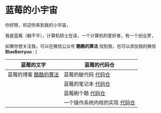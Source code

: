 # 蓝莓的小宇宙

你好呀，欢迎你来到我的小宇宙，

我是蓝莓（躺不平），计算机硕士在读，一个计算机的爱好者，有一个创业梦，

如果你想关注我，可以在微信公众号 **酷酷的算法** 找到我，也可以添加我的微信 **BlueBerryuo** : )



| **蓝莓的文字**                                               | **蓝莓的代码仓**                                             |
| ------------------------------------------------------------ | ------------------------------------------------------------ |
| 蓝莓的博客 [酷酷的算法](https://github.com/teenager-lijh/My-Blog) | 蓝莓的破代码 [代码仓](https://github.com/teenager-lijh/Some-Broken-Code) |
|                                                              | 蓝莓的笔记本 [代码仓](https://github.com/teenager-lijh/Notebook) |
|                                                              | 蓝莓刷个题 [代码仓](https://github.com/teenager-lijh/LeetCode) |
|                                                              | 一个操作系统内核的实现 [代码仓](https://github.com/teenager-lijh/LeetCode) |



